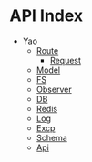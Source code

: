 API Index
=========

* Yao
    * [Route](Yao-Route.md)
        * [Request](Yao-Route-Request.md)
    * [Model](Yao-Model.md)
    * [FS](Yao-FS.md)
    * [Observer](Yao-Observer.md)
    * [DB](Yao-DB.md)
    * [Redis](Yao-Redis.md)
    * [Log](Yao-Log.md)
    * [Excp](Yao-Excp.md)
    * [Schema](Yao-Schema.md)
    * [Api](Yao-Api.md)

